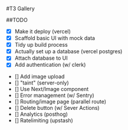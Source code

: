 #T3 Gallery

##TODO

- [x] Make it deploy (vercel)
- [x] Scaffold basic UI with mock data
- [x] Tidy up build process
- [x] Actually set up a database (vercel postgres)
- [x] Attach database to UI
- [x] Add authentication (w/ clerk)
- [] Add image upload
- [] "taint" (server-only)
- [] Use Next/Image component
- [] Error management (w/ Sentry)
- [] Routing/image page (parallel route)
- [] Delete button (w/ Sever Actions)
- [] Analytics (posthog)
- [] Ratelimiting (upstash)